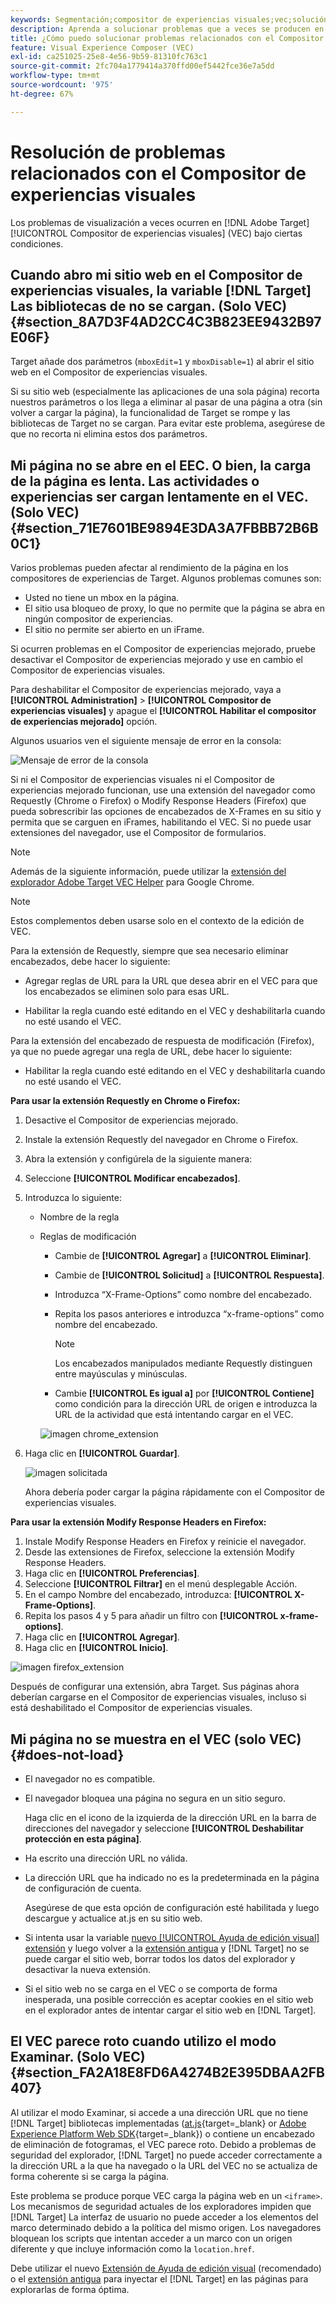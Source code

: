 ```yaml
---
keywords: Segmentación;compositor de experiencias visuales;vec;solución de problemas del compositor de experiencias visuales;resolución de problemas;tls;tls 1.2
description: Aprenda a solucionar problemas que a veces se producen en el Adobe [!DNL Target] Compositor de experiencias visuales (VEC) bajo ciertas condiciones.
title: ¿Cómo puedo solucionar problemas relacionados con el Compositor de experiencias visuales?
feature: Visual Experience Composer (VEC)
exl-id: ca251025-25e8-4e56-9b59-81310fc763c1
source-git-commit: 2fc704a1779414a370ffd00ef5442fce36e7a5dd
workflow-type: tm+mt
source-wordcount: '975'
ht-degree: 67%

---
```


# Resolución de problemas relacionados con el Compositor de experiencias visuales

Los problemas de visualización a veces ocurren en [!DNL Adobe Target] [!UICONTROL Compositor de experiencias visuales] (VEC) bajo ciertas condiciones.

## Cuando abro mi sitio web en el Compositor de experiencias visuales, la variable [!DNL Target] Las bibliotecas de no se cargan. (Solo VEC)   {#section_8A7D3F4AD2CC4C3B823EE9432B97E06F}

Target añade dos parámetros (`mboxEdit=1` y `mboxDisable=1`) al abrir el sitio web en el Compositor de experiencias visuales.

Si su sitio web (especialmente las aplicaciones de una sola página) recorta nuestros parámetros o los llega a eliminar al pasar de una página a otra (sin volver a cargar la página), la funcionalidad de Target se rompe y las bibliotecas de Target no se cargan. 
Para evitar este problema, asegúrese de que no recorta ni elimina estos dos parámetros.

## Mi página no se abre en el EEC. O bien, la carga de la página es lenta. Las actividades o experiencias ser cargan lentamente en el VEC. (Solo VEC)   {#section_71E7601BE9894E3DA3A7FBBB72B6B0C1}

Varios problemas pueden afectar al rendimiento de la página en los compositores de experiencias de Target. Algunos problemas comunes son:

* Usted no tiene un mbox en la página.
* El sitio usa bloqueo de proxy, lo que no permite que la página se abra en ningún compositor de experiencias.
* El sitio no permite ser abierto en un iFrame.

Si ocurren problemas en el Compositor de experiencias mejorado, pruebe desactivar el Compositor de experiencias mejorado y use en cambio el Compositor de experiencias visuales.

Para deshabilitar el Compositor de experiencias mejorado, vaya a **[!UICONTROL Administration]** > **[!UICONTROL Compositor de experiencias visuales]** y apague el **[!UICONTROL Habilitar el compositor de experiencias mejorado]** opción.

Algunos usuarios ven el siguiente mensaje de error en la consola:

![Mensaje de error de la consola](/help/main/c-experiences/c-visual-experience-composer/r-troubleshoot-composer/assets/console_error_message.jpg)

Si ni el Compositor de experiencias visuales ni el Compositor de experiencias mejorado funcionan, use una extensión del navegador como Requestly (Chrome o Firefox) o Modify Response Headers (Firefox) que pueda sobrescribir las opciones de encabezados de X-Frames en su sitio y permita que se carguen en iFrames, habilitando el VEC. Si no puede usar extensiones del navegador, use el Compositor de formularios.

>[!NOTE]
>
>Además de la siguiente información, puede utilizar la [extensión del explorador Adobe Target VEC Helper](/help/main/c-experiences/c-visual-experience-composer/r-troubleshoot-composer/vec-helper-browser-extension.md) para Google Chrome.


>[!NOTE]
>
>Estos complementos deben usarse solo en el contexto de la edición de VEC.
>
>Para la extensión de Requestly, siempre que sea necesario eliminar encabezados, debe hacer lo siguiente:
>
>* Agregar reglas de URL para la URL que desea abrir en el VEC para que los encabezados se eliminen solo para esas URL.
>
>* Habilitar la regla cuando esté editando en el VEC y deshabilitarla cuando no esté usando el VEC.
>
>Para la extensión del encabezado de respuesta de modificación (Firefox), ya que no puede agregar una regla de URL, debe hacer lo siguiente:
>
>* Habilitar la regla cuando esté editando en el VEC y deshabilitarla cuando no esté usando el VEC.


**Para usar la extensión Requestly en Chrome o Firefox:**

1. Desactive el Compositor de experiencias mejorado.
1. Instale la extensión Requestly del navegador en Chrome o Firefox.
1. Abra la extensión y configúrela de la siguiente manera:
1. Seleccione **[!UICONTROL Modificar encabezados]**.
1. Introduzca lo siguiente:

   * Nombre de la regla
   * Reglas de modificación

      * Cambie de **[!UICONTROL Agregar]** a **[!UICONTROL Eliminar]**.
      * Cambie de **[!UICONTROL Solicitud]** a **[!UICONTROL Respuesta]**.
      * Introduzca “X-Frame-Options” como nombre del encabezado.
      * Repita los pasos anteriores e introduzca “x-frame-options” como nombre del encabezado.

         >[!NOTE]
         >
         >Los encabezados manipulados mediante Requestly distinguen entre mayúsculas y minúsculas.

      * Cambie **[!UICONTROL Es igual a]** por **[!UICONTROL Contiene]** como condición para la dirección URL de origen e introduzca la URL de la actividad que está intentando cargar en el VEC.

      ![imagen chrome_extension](assets/chrome_extension.png)


1. Haga clic en **[!UICONTROL Guardar]**.

   ![imagen solicitada](assets/requestly.png)

   Ahora debería poder cargar la página rápidamente con el Compositor de experiencias visuales.

**Para usar la extensión Modify Response Headers en Firefox:**

1. Instale Modify Response Headers en Firefox y reinicie el navegador.
1. Desde las extensiones de Firefox, seleccione la extensión Modify Response Headers.
1. Haga clic en **[!UICONTROL Preferencias]**.
1. Seleccione **[!UICONTROL Filtrar]** en el menú desplegable Acción.
1. En el campo Nombre del encabezado, introduzca: **[!UICONTROL X-Frame-Options]**.
1. Repita los pasos 4 y 5 para añadir un filtro con **[!UICONTROL x-frame-options]**.
1. Haga clic en **[!UICONTROL Agregar]**.
1. Haga clic en **[!UICONTROL Inicio]**.

![imagen firefox_extension](assets/firefox_extension.png)

Después de configurar una extensión, abra Target. Sus páginas ahora deberían cargarse en el Compositor de experiencias visuales, incluso si está deshabilitado el Compositor de experiencias visuales.

## Mi página no se muestra en el VEC (solo VEC)   {#does-not-load}

* El navegador no es compatible.
* El navegador bloquea una página no segura en un sitio seguro.

   Haga clic en el icono de la izquierda de la dirección URL en la barra de direcciones del navegador y seleccione **[!UICONTROL Deshabilitar protección en esta página]**.
* Ha escrito una dirección URL no válida.
* La dirección URL que ha indicado no es la predeterminada en la página de configuración de cuenta.

   Asegúrese de que esta opción de configuración esté habilitada y luego descargue y actualice at.js en su sitio web.

* Si intenta usar la variable [nuevo [!UICONTROL Ayuda de edición visual] extensión](/help/main/c-experiences/c-visual-experience-composer/r-troubleshoot-composer/visual-editing-helper-extension.md) y luego volver a la [extensión antigua](/help/main/c-experiences/c-visual-experience-composer/r-troubleshoot-composer/vec-helper-browser-extension.md) y [!DNL Target] no se puede cargar el sitio web, borrar todos los datos del explorador y desactivar la nueva extensión.

* Si el sitio web no se carga en el VEC o se comporta de forma inesperada, una posible corrección es aceptar cookies en el sitio web en el explorador antes de intentar cargar el sitio web en [!DNL Target].

## El VEC parece roto cuando utilizo el modo Examinar. (Solo VEC)   {#section_FA2A18E8FD6A4274B2E395DBAA2FB407}

Al utilizar el modo Examinar, si accede a una dirección URL que no tiene [!DNL Target] bibliotecas implementadas ([at.js](https://experienceleague.adobe.com/docs/target-dev/developer/client-side/at-js-implementation/overview.html){target=_blank} or [Adobe Experience Platform Web SDK](https://experienceleague.adobe.com/docs/target-dev/developer/client-side/aep-web-sdk.html){target=_blank}) o contiene un encabezado de eliminación de fotogramas, el VEC parece roto. Debido a problemas de seguridad del explorador, [!DNL Target] no puede acceder correctamente a la dirección URL a la que ha navegado o la URL del VEC no se actualiza de forma coherente si se carga la página.

Este problema se produce porque VEC carga la página web en un `<iframe>`. Los mecanismos de seguridad actuales de los exploradores impiden que [!DNL Target] La interfaz de usuario no puede acceder a los elementos del marco determinado debido a la política del mismo origen. Los navegadores bloquean los scripts que intentan acceder a un marco con un origen diferente y que incluye información como la `location.href`.

Debe utilizar el nuevo [Extensión de Ayuda de edición visual](/help/main/c-experiences/c-visual-experience-composer/r-troubleshoot-composer/visual-editing-helper-extension.md) (recomendado) o el [extensión antigua](/help/main/c-experiences/c-visual-experience-composer/r-troubleshoot-composer/vec-helper-browser-extension.md) para inyectar el [!DNL Target] en las páginas para explorarlas de forma óptima.
